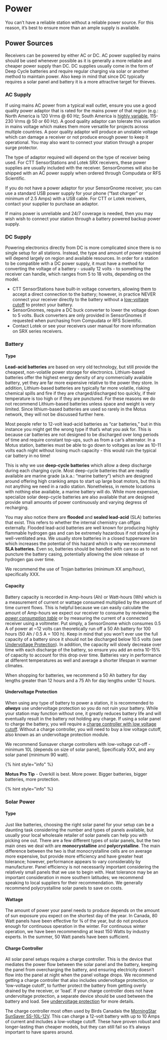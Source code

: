 # Power

You can’t have a reliable station without a reliable power source. For this reason, it’s best to ensure more than an ample supply is available.

## Power Sources

Receivers can be powered by either AC or DC. AC power supplied by mains should be used whenever possible as it is generally a more reliable and cheaper power supply than DC. DC supplies usually come in the form of Deep Cycle batteries and require regular charging via solar or another method to maintain power. Also keep in mind that since DC typically requires a solar panel and battery it is a more attractive target for thieves.

### AC Supply

If using mains AC power from a typical wall outlet, ensure you use a good quality power adaptor that is rated for the mains power of that region \(e.g.: North America is 120 Vrms @ 60 Hz; South America is [highly variable](https://www.tripsavvy.com/south-america-outlets-and-adapters-1637155), 115-230 Vrms @ 50 or 60 Hz\). A good quality adaptor can tolerate this variation in mains voltage which makes them more versatile for projects across multiple countries. A poor quality adaptor will produce an unstable voltage which can damage a receiver or not produce enough power to keep it operational. You may also want to connect your station through a proper surge protector.

The type of adaptor required will depend on the type of receiver being used. For CTT SensorStations and Lotek SRX receivers, these power supplies are usually included with the receiver. SensorGnomes will also be shipped with an AC power supply when ordered through Compudata or RFS Scientific.

If you do not have a power adaptor for your SensorGnome receiver, you can use a standard USB power supply for your phone \(“fast charger” or minimum of 2.5 Amps\) with a USB cable. For CTT or Lotek receivers, contact your supplier to purchase an adaptor.

If mains power is unreliable and 24/7 coverage is needed, then you may wish wish to connect your station through a battery powered backup power supply.

### DC Supply

Powering electronics directly from DC is more complicated since there is no single setup for all stations. Instead, the type and amount of power required will depend largely on region and available resources. In order for a station to be compatible with a DC power supply, it must have a method for converting the voltage of a battery - usually 12 volts - to something the receiver can handle, which ranges from 5 to 18 volts, depending on the model.

* CTT SensorStations have built-in voltage converters, allowing them to accept a direct connection to the battery; however, in practice NEVER connect your receiver directly to the battery without a [low-voltage cutoff](power.md#undervoltage-protection) to protect your battery.
* SensorGnomes, require a DC buck converter to lower the voltage down to 5 volts. Buck converters are only provided in SensorGnomes if requested when purchasing from Compudata or RFS Scientific.
* Contact Lotek or see your receivers user manual for more information on SRX series receivers.

### Battery

#### Type

**Lead-acid batteries** are based on very old technology, but still provide the cheapest, non-volatile power storage for electronics. Lithium-based batteries offer the highest energy density of any commercially available battery, yet they are far more expensive relative to the power they store. In addition, Lithium-based batteries are typically far more volatile, risking chemical spills and fire if they are charged/discharged too quickly, if their temperature is too high or if they are punctured. For these reasons we do not recommend Lithium-based batteries unless space and weight is very limited. Since lithium-based batteries are used so rarely in the Motus network, they will not be discussed further here.

Most people refer to 12-volt lead-acid batteries as “car batteries,” but in this instance you might get the wrong type if that’s what you ask for. This is because car batteries are not designed to be discharged over long periods of time and require constant top-ups, such as from a car’s alternator. In a Motus station, batteries must be able to go down to voltages as low as 10-11 volts each night without losing much capacity - this would ruin the typical car battery in no time!

This is why we use **deep-cycle batteries** which allow a deep discharge during each charging cycle. Most deep-cycle batteries that are readily available are marine grade \(a.k.a.: “marine battery”\) which are designed around offering high cranking amps to start up large boat motors, but this is not anything we need in a radio station. Nonetheless, in remote locations with nothing else available, a marine battery will do. While more expensive, specialize solar deep-cycle batteries are also available that are designed provide small amounts of power continuously and varying degress of recharging.

You may also notice there are **flooded** and **sealed lead-acid** \(SLA\) batteries that exist. This refers to whether the internal chemistry can offgas externally. Flooded lead-acid batteries are well known for producing highly flammable hydrogen gas and can be extremely hazardous if not stored in a well-ventilated area. We usually store batteries in a closed tupperware bin which increases the potential of this hazard which is why we recommend **SLA batteries.** Even so, batteries should be handled with care so as to not puncture the battery casing, potentially allowing the slow release of hydrogen gas over time.

We recommend the use of Trojan batteries \(minimum XX amp/hour\), specifically XXX.

#### Capacity

Battery capacity is recorded in Amp-hours \(Ah\) or Watt-hours \(Wh\) which is a measurement of current or wattage consumed multiplied by the amount of time current flows. This is helpful because we can easily calculate the amount of Amp-hours we expect our receiver to consume by reviewing the [_power consumption table_](power.md#appendix-b-receiver-power-consumption-table) or by measuring the current of a connected receiver using a voltmeter. Put simply, a SensorGnome which consumes 0.5 A of power at ~12 volts can theoretically run off a 50 Ah battery for 100 hours \(50 Ah / 0.5 A = 100 h\). Keep in mind that you won’t ever use the full capacity of a battery since it should not be discharged below 10.5 volts \(see [Undervoltage Protection](power.md#undervoltage-protection)\). In addition, the capacity will slowly decrease over time with each discharge of the battery, so ensure you add an extra 10-15% of capacity to account for this drop over time. Batteries vary in performance at different temperatures as well and average a shorter lifespan in warmer climates.

When shopping for batteries, we recommend a 50 Ah battery for day lengths greater than 12 hours and a 75 Ah for day lengths under 12 hours.

#### Undervoltage Protection

When using any type of battery to power a station, it is recommended to _**always**_ use undervoltage protection so you do not ruin your battery. While your station may function without one, it greatly reduces battery life and will eventually result in the battery not holding any charge. If using a solar panel to charge the battery, you will require a [charge controller with low voltage cutoff](power.md#charge-controller). Without a charge controller, you will need to buy a low voltage cutoff, also known as an undervoltage protection module.

We recommend Sunsaver charge controllers with low-voltage cut-off - minimum 10L \(depends on size of solar panel\), Specifically XXX, and any solar panel \(minimum 90 watt\).

{% hint style="info" %}

**Motus Pro Tip** - Overkill is best. More power. Bigger batteries, bigger batteries, more protection.

{% hint style="info" %}

### Solar Power

#### Type

Just like batteries, choosing the right solar panel for your setup can be a daunting task considering the number and types of panels available, but usually your local wholesale retailer of solar panels can help you with picking one out. There are a few different types of solar panels, but the two main ones we deal with are **monocrystalline** and **polycrystalline**. The main difference between the two is that monocrystalline cells are on average more expensive, but provide more efficiency and have greater heat tolerance; however, performance appears to vary considerably by manufacturer. Panel efficiency is not necessarily important considering the relatively small panels that we use to begin with. Heat tolerance may be an important consideration in more southern latitudes; we recommend speaking to local suppliers for their recommendation. We generally recommend polycrystalline solar panels to save on costs.

#### Wattage

The amount of power your panel needs to produce depends on the amount of sun exposure you expect on the shortest day of the year. In Canada, 80 Watt panels have been effective for ¾ of the year, but do not produce enough for continuous operation in the winter. For continuous winter operation, we have been recommending at least 150 Watts by industry experts. In the summer, 50 Watt panels have been sufficient.

#### Charge Controller

All solar panel setups require a charge controller. This is the device that mediates the power flow between the solar panel and the battery, keeping the panel from overcharging the battery, and ensuring electricity doesn’t flow into the panel at night when the panel voltage drops. We recommend getting a charge controller that also includes undervoltage protection, or ‘low-voltage cutoff’, to further protect the battery from getting overly drained by the receiver, or ‘load’. If your charge controller does not have undervoltage protection, a separate device should be used between the battery and load. See [undervoltage protection](power.md#undervoltage-protection) for more details.

The charge controller most often used by Birds Canadais the [MorningStar SunSaver SS-10L-12V](https://www.morningstarcorp.com/products/sunsaver/). This can charge a 12-volt battery with up to 10 Amps of current and includes a low-voltage cutoff. These have proven robust and longer-lasting than cheaper models, but they can still fail so it’s always important to have spares around.

